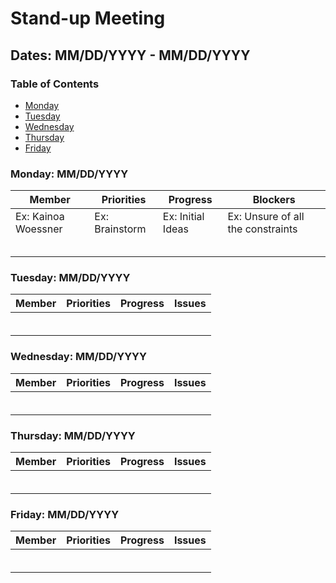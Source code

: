 # Stand-up Meeting
## Dates: MM/DD/YYYY - MM/DD/YYYY 

### Table of Contents
- [Monday](#monday)
- [Tuesday](#tuesday)
- [Wednesday](#wednesday)
- [Thursday](#thursday)
- [Friday](#friday)
    
### Monday: MM/DD/YYYY <a name="monday"></a>
| Member    | Priorities | Progress | Blockers |
| -------- | ------- |------- |------- |
|Ex: Kainoa Woessner| Ex: Brainstorm| Ex: Initial Ideas| Ex: Unsure of all the constraints|
|||||
|||||
|||||
|||||
|||||

### Tuesday: MM/DD/YYYY <a name="tuesday"></a>
| Member    | Priorities | Progress | Issues |
| -------- | ------- |------- |------- |
|||||
|||||
|||||
|||||
|||||
|||||

### Wednesday: MM/DD/YYYY <a name="wednesday"></a>
| Member    | Priorities | Progress | Issues |
| -------- | ------- |------- |------- |
|||||
|||||
|||||
|||||
|||||
|||||

### Thursday: MM/DD/YYYY <a name="thursday"></a>
| Member    | Priorities | Progress | Issues |
| -------- | ------- |------- |------- |
|||||
|||||
|||||
|||||
|||||
|||||

### Friday: MM/DD/YYYY <a name="friday"></a>
| Member    | Priorities | Progress | Issues |
| -------- | ------- |------- |------- |
|||||
|||||
|||||
|||||
|||||
|||||
